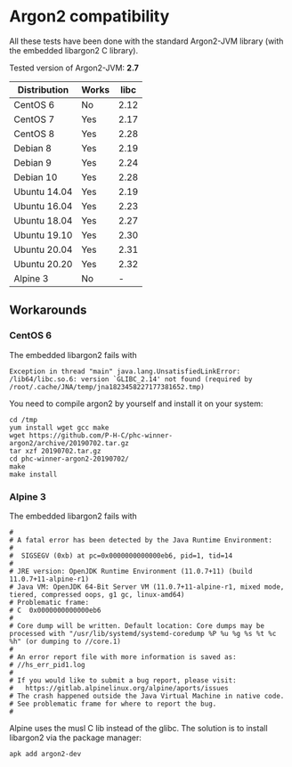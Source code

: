 # Argon2 compatibility

All these tests have been done with the standard Argon2-JVM library (with the embedded libargon2 C library).

Tested version of Argon2-JVM: **2.7**

| Distribution | Works | libc |
|--------------|-------|------|
| CentOS 6     | No    | 2.12 |
| CentOS 7     | Yes   | 2.17 |
| CentOS 8     | Yes   | 2.28 |
| Debian 8     | Yes   | 2.19 |
| Debian 9     | Yes   | 2.24 |
| Debian 10    | Yes   | 2.28 |
| Ubuntu 14.04 | Yes   | 2.19 |
| Ubuntu 16.04 | Yes   | 2.23 |
| Ubuntu 18.04 | Yes   | 2.27 |
| Ubuntu 19.10 | Yes   | 2.30 |
| Ubuntu 20.04 | Yes   | 2.31 |
| Ubuntu 20.20 | Yes   | 2.32 |
| Alpine 3     | No    | -    |

## Workarounds

### CentOS 6

The embedded libargon2 fails with 

```
Exception in thread "main" java.lang.UnsatisfiedLinkError: /lib64/libc.so.6: version `GLIBC_2.14' not found (required by /root/.cache/JNA/temp/jna1823458227177381652.tmp)
```

You need to compile argon2 by yourself and install it on your system:

```
cd /tmp
yum install wget gcc make
wget https://github.com/P-H-C/phc-winner-argon2/archive/20190702.tar.gz
tar xzf 20190702.tar.gz
cd phc-winner-argon2-20190702/
make
make install
```

### Alpine 3

The embedded libargon2 fails with

```
#
# A fatal error has been detected by the Java Runtime Environment:
#
#  SIGSEGV (0xb) at pc=0x0000000000000eb6, pid=1, tid=14
#
# JRE version: OpenJDK Runtime Environment (11.0.7+11) (build 11.0.7+11-alpine-r1)
# Java VM: OpenJDK 64-Bit Server VM (11.0.7+11-alpine-r1, mixed mode, tiered, compressed oops, g1 gc, linux-amd64)
# Problematic frame:
# C  0x0000000000000eb6
#
# Core dump will be written. Default location: Core dumps may be processed with "/usr/lib/systemd/systemd-coredump %P %u %g %s %t %c %h" (or dumping to //core.1)
#
# An error report file with more information is saved as:
# //hs_err_pid1.log
#
# If you would like to submit a bug report, please visit:
#   https://gitlab.alpinelinux.org/alpine/aports/issues
# The crash happened outside the Java Virtual Machine in native code.
# See problematic frame for where to report the bug.
#
```

Alpine uses the musl C lib instead of the glibc. The solution is to install libargon2 via the package manager:

```
apk add argon2-dev
```